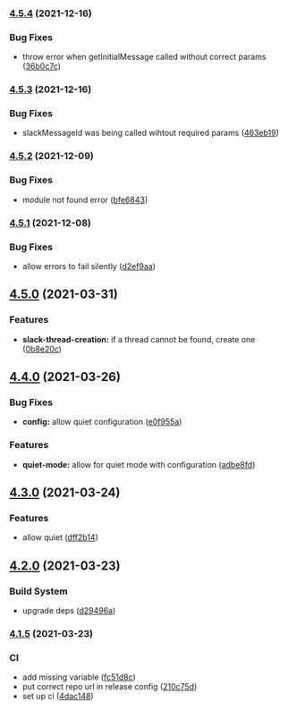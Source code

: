### [4.5.4](https://github.com/mlg87/pr-reviewer-slack-notify-action/compare/v4.5.3...v4.5.4) (2021-12-16)


### Bug Fixes

* throw error when getInitialMessage called without correct params ([36b0c7c](https://github.com/mlg87/pr-reviewer-slack-notify-action/commit/36b0c7cffbae5efb5c20bea405599ca44356914d))

### [4.5.3](https://github.com/mlg87/pr-reviewer-slack-notify-action/compare/v4.5.2...v4.5.3) (2021-12-16)


### Bug Fixes

* slackMessageId was being called wihtout required params ([463eb19](https://github.com/mlg87/pr-reviewer-slack-notify-action/commit/463eb191f8cef764c3291106b70ece99f3373eb8))

### [4.5.2](https://github.com/mlg87/pr-reviewer-slack-notify-action/compare/v4.5.1...v4.5.2) (2021-12-09)


### Bug Fixes

* module not found error ([bfe6843](https://github.com/mlg87/pr-reviewer-slack-notify-action/commit/bfe684303e3c62d917f9ed6f4908a162755082d4))

### [4.5.1](https://github.com/mlg87/pr-reviewer-slack-notify-action/compare/v4.5.0...v4.5.1) (2021-12-08)


### Bug Fixes

* allow errors to fail silently ([d2ef9aa](https://github.com/mlg87/pr-reviewer-slack-notify-action/commit/d2ef9aabc3872d885241561a08981e3c7790cd46))

## [4.5.0](https://github.com/mlg87/pr-reviewer-slack-notify-action/compare/v4.4.0...v4.5.0) (2021-03-31)


### Features

* **slack-thread-creation:** if a thread cannot be found, create one ([0b8e20c](https://github.com/mlg87/pr-reviewer-slack-notify-action/commit/0b8e20ca8446a68e6707ad2a6ad5306c130cf111))

## [4.4.0](https://github.com/mlg87/pr-reviewer-slack-notify-action/compare/v4.3.0...v4.4.0) (2021-03-26)


### Bug Fixes

* **config:** allow quiet configuration ([e0f955a](https://github.com/mlg87/pr-reviewer-slack-notify-action/commit/e0f955ace6a619e7946243c8df01fa4492f8f9e4))


### Features

* **quiet-mode:** allow for quiet mode with configuration ([adbe8fd](https://github.com/mlg87/pr-reviewer-slack-notify-action/commit/adbe8fdfc6ed52955302ae5ac37a42899a72cade))

## [4.3.0](https://github.com/mlg87/pr-reviewer-slack-notify-action/compare/v4.2.0...v4.3.0) (2021-03-24)


### Features

* allow quiet ([dff2b14](https://github.com/mlg87/pr-reviewer-slack-notify-action/commit/dff2b14540d4c475df8be9e274c52dafd923d8a1))

## [4.2.0](https://github.com/mlg87/pr-reviewer-slack-notify-action/compare/v4.1.5...v4.2.0) (2021-03-23)


### Build System

* upgrade deps ([d29496a](https://github.com/mlg87/pr-reviewer-slack-notify-action/commit/d29496a14cae1df34f757269934362e87603d5ce))

### [4.1.5](https://github.com/mlg87/pr-reviewer-slack-notify-action/compare/v4.1.4...v4.1.5) (2021-03-23)


### CI

* add missing variable ([fc51d8c](https://github.com/mlg87/pr-reviewer-slack-notify-action/commit/fc51d8ca1ba2388801bda8b3e38008ba71b87102))
* put correct repo url in release config ([210c75d](https://github.com/mlg87/pr-reviewer-slack-notify-action/commit/210c75d0830c3045c219983f21e6af06d810a498))
* set up ci ([4dac148](https://github.com/mlg87/pr-reviewer-slack-notify-action/commit/4dac14804d1aec2bf63f979ba268b49f3852dee1))
